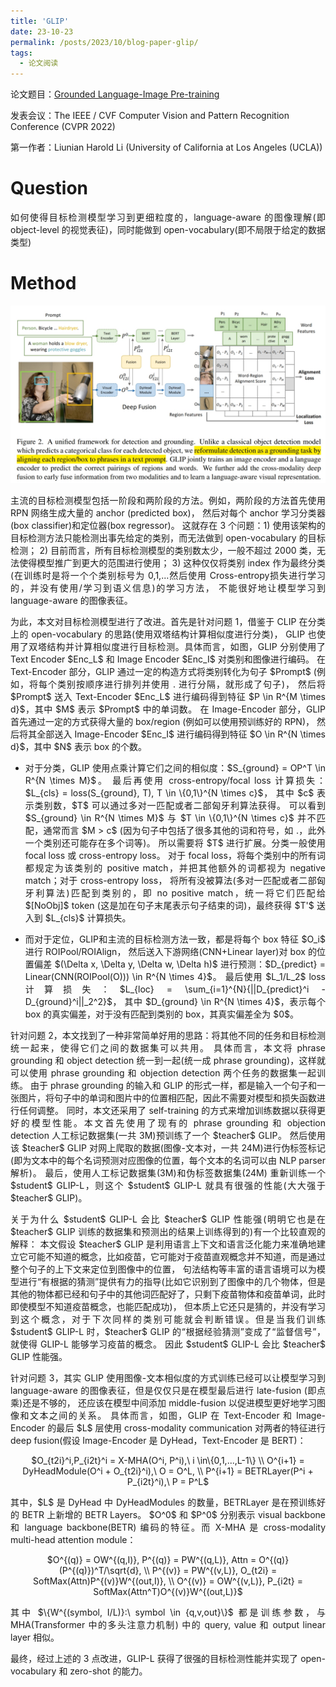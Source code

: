 ```yaml
---
title: 'GLIP'
date: 23-10-23
permalink: /posts/2023/10/blog-paper-glip/
tags:
  - 论文阅读
---
```


<p style="text-align:justify; text-justify:inter-ideograph;"> 论文题目：<a href="https://openaccess.thecvf.com/content/CVPR2022/html/Li_Grounded_Language-Image_Pre-Training_CVPR_2022_paper.html?ref=blog.roboflow.com" target="_blank" title="GLIP">Grounded Language-Image Pre-training</a></p>

发表会议：The IEEE / CVF Computer Vision and Pattern Recognition Conference (CVPR 2022)

第一作者：Liunian Harold Li (University of California at Los Angeles (UCLA))

Question
===

<p style="text-align:justify; text-justify:inter-ideograph;">如何使得目标检测模型学习到更细粒度的，language-aware 的图像理解(即 object-level 的视觉表征)，同时能做到 open-vocabulary(即不局限于给定的数据类型)</p>

Method
===

![GLIP architecture](/images/paper_GLIP_architecture.png)

<p style="text-align:justify; text-justify:inter-ideograph;">主流的目标检测模型包括一阶段和两阶段的方法。例如，两阶段的方法首先使用 RPN 网络生成大量的 anchor (predicted box)，
然后对每个 anchor 学习分类器(box classifier)和定位器(box regressor)。
这就存在 3 个问题：1) 使用该架构的目标检测方法只能检测出事先给定的类别，而无法做到 open-vocabulary 的目标检测；
2) 目前而言，所有目标检测模型的类别数太少，一般不超过 2000 类，无法使得模型推广到更大的范围进行使用；
3) 这种仅仅将类别 index 作为最终分类(在训练时是将一个个类别标号为 0,1,...然后使用 Cross-entropy损失进行学习的，并没有使用/学习到语义信息)的学习方法，
不能很好地让模型学习到 language-aware 的图像表征。</p>

<p style="text-align:justify; text-justify:inter-ideograph;">为此，本文对目标检测模型进行了改进。首先是针对问题 1，借鉴于 CLIP 在分类上的 open-vocabulary 的思路(使用双塔结构计算相似度进行分类)，
GLIP 也使用了双塔结构并计算相似度进行目标检测。具体而言，如图，GLIP 分别使用了 Text Encoder $Enc_L$ 和 Image Encoder $Enc_I$ 对类别和图像进行编码。
在 Text-Encoder 部分，GLIP 通过一定的构造方式将类别转化为句子 $Prompt$ (例如，将每个类别按顺序进行排列并使用 . 进行分隔，就形成了句子)，
然后将 $Prompt$ 送入 Text-Encoder $Enc_L$ 进行编码得到特征 $P \in R^{M \times d}$，其中 $M$ 表示 $Prompt$ 中的单词数。
在 Image-Encoder 部分，GLIP 首先通过一定的方式获得大量的 box/region (例如可以使用预训练好的 RPN)，
然后将其全部送入 Image-Encoder $Enc_I$ 进行编码得到特征 $O \in R^{N \times d}$，其中 $N$ 表示 box 的个数。</p>

<ul><li><p style="text-align:justify; text-justify:inter-ideograph;">对于分类，GLIP 使用点乘计算它们之间的相似度：$S_{ground} = OP^T \in R^{N \times M}$。
最后再使用 cross-entropy/focal loss 计算损失：$L_{cls} = loss(S_{ground}, T), T \in \{0,1\}^{N \times c}$，
其中 $c$ 表示类别数，$T$ 可以通过多对一匹配或者二部匈牙利算法获得。
可以看到 $S_{ground} \in R^{N \times M}$ 与 $T \in \{0,1\}^{N \times c}$ 并不匹配，通常而言 $M > c$ (因为句子中包括了很多其他的词和符号，如 .，此外一个类别还可能存在多个词等)。
所以需要将 $T$ 进行扩展。分类一般使用 focal loss 或 cross-entropy loss。
对于 focal loss，将每个类别中的所有词都规定为该类别的 positive match，并把其他额外的词都视为 negative match；对于 cross-entropy loss，
将所有没被算法(多对一匹配或者二部匈牙利算法)匹配到类别的，即 no positive match，统一将它们匹配给 $[NoObj]$ token (这是加在句子末尾表示句子结束的词)，最终获得 $T'$ 送入到 $L_{cls}$ 计算损失。</p></li>

<li><p style="text-align:justify; text-justify:inter-ideograph;">而对于定位，GLIP和主流的目标检测方法一致，都是将每个 box 特征 $O_i$ 进行 ROIPool/ROIAlign，
然后送入下游网络(CNN+Linear layer)对 box 的位置偏差 $(\Delta x, \Delta y, \Delta w, \Delta h)$ 进行预测：$D_{predict} = Linear(CNN(ROIPool(O))) \in R^{N \times 4}$。
最后使用 $L_1/L_2$ loss 计算损失：$L_{loc} = \sum_{i=1}^{N}{||D_{predict}^i - D_{ground}^i||_2^2}$，
其中 $D_{ground} \in R^{N \times 4}$，表示每个 box 的真实偏差，对于没有匹配到类别的 box，其真实偏差全为 $0$。</p></li></ul>

<p style="text-align:justify; text-justify:inter-ideograph;">针对问题 2，本文找到了一种非常简单好用的思路：将其他不同的任务和目标检测统一起来，使得它们之间的数据集可以共用。
具体而言，本文将 phrase grounding 和 object detection 统一到一起(统一成 phrase grounding)，这样就可以使用 phrase grounding 和 objection detection 两个任务的数据集一起训练。
由于 phrase grounding 的输入和 GLIP 的形式一样，都是输入一个句子和一张图片，将句子中的单词和图片中的位置相匹配，因此不需要对模型和损失函数进行任何调整。
同时，本文还采用了 self-training 的方式来增加训练数据以获得更好的模型性能。本文首先使用了现有的 phrase grounding 和 objection detection 人工标记数据集(一共 3M)预训练了一个 $teacher$ GLIP。
然后使用该 $teacher$ GLIP 对网上爬取的数据(图像-文本对，一共 24M)进行伪标签标记(即为文本中的每个名词预测对应图像的位置，每个文本的名词可以由 NLP parser 解析)。
最后，使用人工标记数据集(3M)和伪标签数据集(24M) 重新训练一个 $student$ GLIP-L，则这个 $student$ GLIP-L 就具有很强的性能(大大强于 $teacher$ GLIP)。</p>

<p style="text-align:justify; text-justify:inter-ideograph;">关于为什么 $student$ GLIP-L 会比 $teacher$ GLIP 性能强(明明它也是在  $teacher$ GLIP 训练的数据集和预测出的结果上训练得到的)有一个比较直观的解释：
本文假设 $teacher$ GLIP 是利用语言上下文和语言泛化能力来准确地建立它可能不知道的概念，比如疫苗，它可能对于疫苗直观概念并不知道，而是通过整个句子的上下文来定位到图像中的位置，
句法结构等丰富的语言语境可以为模型进行“有根据的猜测”提供有力的指导(比如它识别到了图像中的几个物体，但是其他的物体都已经和句子中的其他词匹配好了，只剩下疫苗物体和疫苗单词，此时即使模型不知道疫苗概念，也能匹配成功)，
但本质上它还只是猜的，并没有学习到这个概念，对于下次同样的类别可能就会判断错误。但是当我们训练 $student$ GLIP-L 时，$teacher$ GLIP 的“根据经验猜测”变成了“监督信号”，就使得 GLIP-L 能够学习疫苗的概念。
因此  $student$ GLIP-L 会比 $teacher$ GLIP 性能强。</p>

<p style="text-align:justify; text-justify:inter-ideograph;">针对问题 3，其实 GLIP 使用图像-文本相似度的方式训练已经可以让模型学习到 language-aware 的图像表征，但是仅仅只是在模型最后进行 late-fusion (即点乘)还是不够的，
还应该在模型中间添加 middle-fusion 以促进模型更好地学习图像和文本之间的关系。
具体而言，如图，GLIP 在 Text-Encoder 和 Image-Encoder 的最后 $L$ 层使用 cross-modality communication 对两者的特征进行 deep fusion(假设 Image-Encoder 是 DyHead，Text-Encoder 是 BERT)：</p>

<center>$O_{t2i}^i,P_{i2t}^i = X-MHA(O^i, P^i),\ i \in\{0,1,...,L-1\} \\
O^{i+1} = DyHeadModule(O^i + O_{t2i}^i),\ O = O^L, \\
P^{i+1} = BETRLayer(P^i + P_{i2t}^i),\ P = P^L$</center>

<p style="text-align:justify; text-justify:inter-ideograph;">其中，$L$ 是 DyHead 中 DyHeadModules 的数量，BETRLayer 是在预训练好的 BETR 上新增的 BETR Layers。
$O^0$ 和 $P^0$ 分别表示 visual backbone 和 language backbone(BETR) 编码的特征。而 X-MHA 是 cross-modality multi-head attention module：</p>

<center>$O^{(q)} = OW^{(q,I)}, P^{(q)} = PW^{(q,L)}, Attn = O^{(q)}(P^{(q)})^T/\sqrt{d}, \\
P^{(v)} = PW^{(v,L)}, O_{t2i} = SoftMax(Attn)P^{(v)}W^{(out,I)}, \\
O^{(v)} = OW^{(v,L)}, P_{i2t} = SoftMax(Attn^T)O^{(v)}W^{(out,L)}$</center>

<p style="text-align:justify; text-justify:inter-ideograph;">其中 $\{W^{(symbol, I/L)}:\ symbol \in {q,v,out}\}$ 都是训练参数，与 MHA(Transformer 中的多头注意力机制) 中的 query, value 和 output linear layer 相似。</p>

<p style="text-align:justify; text-justify:inter-ideograph;">最终，经过上述的 3 点改进，GLIP-L 获得了很强的目标检测性能并实现了 open-vocabulary 和 zero-shot 的能力。</p>